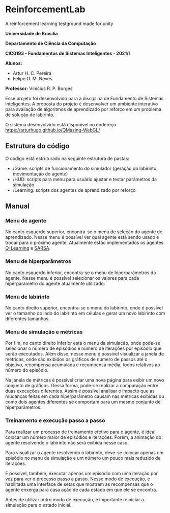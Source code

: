 # ReinforcementLab
A reinforcement learning testground made for unity

**Universidade de Brasília**

**Departamento de Ciência da Computação**

**CIC0193 - Fundamentos de Sistemas Inteligentes - 2021/1**

**Alunos:**

-   Artur H. C. Pereira
-   Felipe O. M. Neves

**Professor:**  Vinícius R. P. Borges

Esse projeto foi desenvolvido para a disciplina de Fundamento de Sistemas inteligentes. A proposta do projeto é desenvolver um ambiente interativo para avaliação de algoritmos de aprendizado por reforço em um problema de solução de labirinto.

O sistema desenvolvido está disponível no endereço https://arturhugo.github.io/QMazing-WebGL/

## Estrutura do código

O código está estruturado na seguinte estrutura de pastas:

- /Game: scripts de funcionamento do simulador (geração do labirinto, movimentação do agente)
- /HUD: scripts para menu para usuário ajustar e testar parâmetros da simulação
- /Learning: scripts dos agentes de aprendizado por reforço

## Manual

### Menu de agente
No canto esquerdo superior, encontra-se o menu de seleção do agente de aprendizado. Nesse menu é possível ver qual agente está sendo usado e trocar para o próximo agente. Atualmente estão implementados os agentes [Q-Learning](https://en.wikipedia.org/wiki/Q-learning) e [SARSA](https://en.wikipedia.org/wiki/State%E2%80%93action%E2%80%93reward%E2%80%93state%E2%80%93action).

### Menu de hiperparâmetros
No canto esquerdo inferior, encontra-se o menu de hiperparâmetros do agente. Nesse menu é possível selecionar os valores para cada hiperparâmetro do agente atualmente utilizado.

### Menu de labirinto
No canto direito superior, encontra-se o menu do labirinto, onde é possível ver o tamanho do lado do labirinto em células e gerar um novo labirinto com diferentes tamanhos.

### Menu de simulação e métricas
Por fim, no canto direito inferior está o menu da simulação, onde pode-se selecionar o número de episódios e número de iterações por episódio que serão executados. Além disso, nesse menu é possível visualizar a janela de métricas, onde são exibidos os gráficos de número de passos até o objetivo, recompensa acumulada e recompensa média, todos relativos ao número do episódio.

Na janela de métricas é possível criar uma nova página para exibir um novo conjunto de gráficos. Dessa forma, pode-se realizar a comparação entre duas execuções diferentes. Assim é possível analisar o impacto que as mudanças feitas em cada hiperparâmetro causam nas métricas exibidas ou como dois agentes diferentes se comportam para um mesmo conjunto de hiperparâmetros.

### Treinamento e execução passo a passo

Para realizar um processo de treinamento efetivo para o agente, é ideal colocar um número maior de episódios e iterações. Porém, a animação do agente resolvendo o labirinto não será exibida nesse caso.

Para visualizar o agente resolvendo o labirinto, deve-se colocar apenas um episódio no menu de simulação e um número um pouco mais reduzido de iterações.

É possível, também, executar apenas um episódio com uma iteração por vez para ver o processo passo a passo. Nesse modo de execução, é habilitada uma interface de setas que mostram as recompensas que o agente enxerga para casa ação de cada estado em que ele se encontra.

Antes de utilizar outro modo de execução, é importante reiniciar a simulação para o estado inicial.
